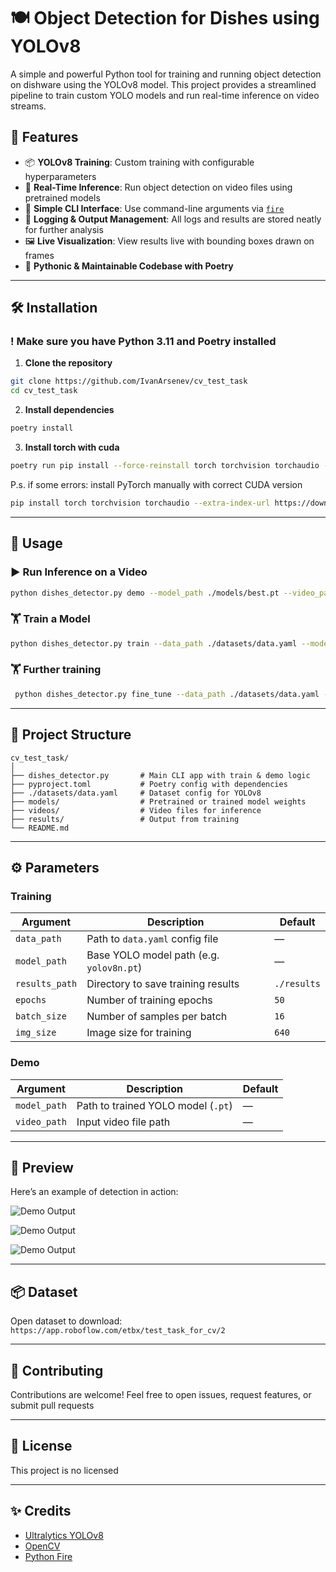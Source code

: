 # 🍽️ Object Detection for Dishes using YOLOv8

A simple and powerful Python tool for training and running object detection on dishware using the YOLOv8 model. This project provides a streamlined pipeline to train custom YOLO models and run real-time inference on video streams.

## 🌟 Features

* 📦 **YOLOv8 Training**: Custom training with configurable hyperparameters
* 🎥 **Real-Time Inference**: Run object detection on video files using pretrained models
* 🔧 **Simple CLI Interface**: Use command-line arguments via [`fire`](https://github.com/google/python-fire)
* 💾 **Logging & Output Management**: All logs and results are stored neatly for further analysis
* 🖼️ **Live Visualization**: View results live with bounding boxes drawn on frames
* 🐍 **Pythonic & Maintainable Codebase with Poetry**

---

## 🛠️ Installation

### ! Make sure you have Python 3.11 and Poetry installed

1. **Clone the repository**

```bash
git clone https://github.com/IvanArsenev/cv_test_task
cd cv_test_task
```

2. **Install dependencies**

```bash
poetry install
```

3. **Install torch with cuda**

```bash
poetry run pip install --force-reinstall torch torchvision torchaudio --index-url https://download.pytorch.org/whl/cu128
```

P.s. if some errors: install PyTorch manually with correct CUDA version
```bash
pip install torch torchvision torchaudio --extra-index-url https://download.pytorch.org/whl/cu128
```

---

## 🚀 Usage

### ▶️ Run Inference on a Video

```bash
python dishes_detector.py demo --model_path ./models/best.pt --video_path ./sample_video.mp4
```

### 🏋️ Train a Model

```bash
python dishes_detector.py train --data_path ./datasets/data.yaml --model_path ./model/yolov8n.pt --results_path ./results --epochs 200 --batch_size 16 --img_size 1024
```

### 🏋️ Further training

```bash
 python dishes_detector.py fine_tune --data_path ./datasets/data.yaml --pretrained_model_path ./results/yolo_training/weights/best.pt --results_path ./fine_tune --epochs 10 --batch_size 16 --img_size 1024
```

---

## 📁 Project Structure

```
cv_test_task/
│
├── dishes_detector.py       # Main CLI app with train & demo logic
├── pyproject.toml           # Poetry config with dependencies
├── ./datasets/data.yaml     # Dataset config for YOLOv8
├── models/                  # Pretrained or trained model weights
├── videos/                  # Video files for inference
├── results/                 # Output from training
└── README.md
```
---

## ⚙️ Parameters

### Training

| Argument       | Description                              | Default     |
| -------------- | ---------------------------------------- | ----------- |
| `data_path`    | Path to `data.yaml` config file          | —           |
| `model_path`   | Base YOLO model path (e.g. `yolov8n.pt`) | —           |
| `results_path` | Directory to save training results       | `./results` |
| `epochs`       | Number of training epochs                | `50`        |
| `batch_size`   | Number of samples per batch              | `16`        |
| `img_size`     | Image size for training                  | `640`       |

### Demo

| Argument     | Description                        | Default |
| ------------ | ---------------------------------- | ------- |
| `model_path` | Path to trained YOLO model (`.pt`) | —       |
| `video_path` | Input video file path              | —       |

---

## 📸 Preview

Here’s an example of detection in action:

![Demo Output](https://drive.google.com/file/d/1OxRUJMNA8H1DkSDm4UvZ8LDOn04jgYC3/view)

![Demo Output](https://drive.google.com/file/d/1KvwJujGHGqYt-xJGP84WfBj5IEUJaKrf/view)

![Demo Output](https://lh3.google.com/u/0/d/1Lzxm0OUoKu63YYSxhhrU-pLmao5K-ue-=w1920-h932-iv1)

---

## 📦 Dataset

Open dataset to download: `https://app.roboflow.com/etbx/test_task_for_cv/2`

---

## 🤝 Contributing

Contributions are welcome!
Feel free to open issues, request features, or submit pull requests

---

## 📜 License

This project is no licensed

---

## ✨ Credits

* [Ultralytics YOLOv8](https://github.com/ultralytics/ultralytics)
* [OpenCV](https://opencv.org/)
* [Python Fire](https://github.com/google/python-fire)
